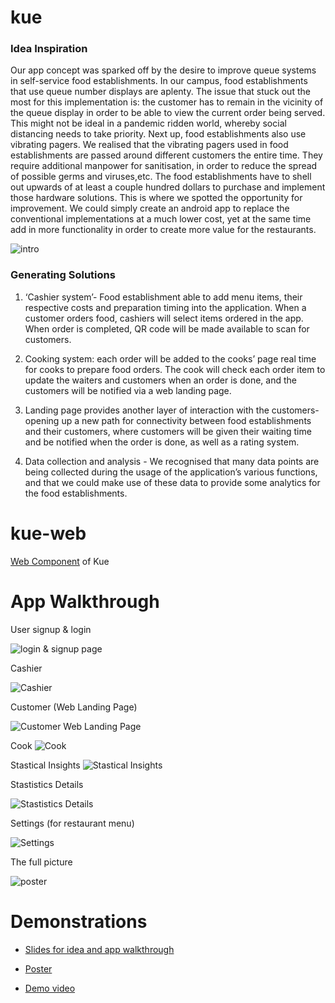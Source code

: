 # kue


### Idea Inspiration

Our app concept was sparked off by the desire to improve queue systems in self-service food establishments. In our campus, food establishments that use queue number displays are aplenty. The issue that stuck out the most for this implementation is: the customer has to remain in the vicinity of the queue display in order to be able to view the current order being served. This might not be ideal in a pandemic ridden world, whereby social distancing needs to take priority. Next up, food establishments also use vibrating pagers. We realised that the vibrating pagers used in food establishments are passed around different customers the entire time. They require additional manpower for sanitisation, in order to reduce the spread of possible germs and viruses,etc. 
The food establishments have to shell out upwards of at least a couple hundred dollars to purchase and implement those hardware solutions. This is where we spotted the opportunity for improvement. We could simply create an android app to replace the conventional implementations at a much lower cost, yet at the same time add in more functionality in order to create more value for the restaurants.  

![intro](https://user-images.githubusercontent.com/49013092/101912873-48424780-3bfd-11eb-8578-ebf2043f1fdf.png)

### Generating Solutions

1.  ‘Cashier system’- Food establishment able to add menu items, their respective costs and preparation timing into the application. When a customer orders food, cashiers will select items ordered in the app. When order is completed, QR code will be made available to scan for customers. 

2.  Cooking system: each order will be added to the cooks’ page real time for cooks to prepare food orders. The cook will check each order item to update the waiters and customers when an order is done, and the customers will be notified via a web landing page.

3.  Landing page provides another layer of interaction with the customers- opening up a new path for connectivity between food establishments and their customers, where customers will be given their waiting time and be notified when the order is done, as well as a rating system.

4.  Data collection and analysis - We recognised that many data points are being collected during the usage of the application’s various functions, and that we could make use of these data to provide some analytics for the food establishments. 





# kue-web

[Web Component](https://github.com/YingjieQiao/kue-web) of Kue


# App Walkthrough

User signup & login

![login & signup page](https://user-images.githubusercontent.com/49013092/101911940-0b298580-3bfc-11eb-9291-3d3abe5ecef3.png)

Cashier 

![Cashier](https://user-images.githubusercontent.com/49013092/101911379-3cee1c80-3bfb-11eb-819f-f8aed3f0d1a6.png)

Customer (Web Landing Page)

![Customer Web Landing Page](https://user-images.githubusercontent.com/49013092/101911441-50998300-3bfb-11eb-8057-f4e45113e603.png)

Cook 
![Cook](https://user-images.githubusercontent.com/49013092/101911494-63ac5300-3bfb-11eb-997c-73b9d34281e2.png)

Stastical Insights
![Stastical Insights](https://user-images.githubusercontent.com/49013092/101911537-74f55f80-3bfb-11eb-924d-2aed5d878331.png)

Stastistics Details

![Stastistics Details](https://user-images.githubusercontent.com/49013092/101912016-2a281780-3bfc-11eb-9952-f3ebe613b642.png)

Settings (for restaurant menu)

![Settings](https://user-images.githubusercontent.com/49013092/101912079-3ca25100-3bfc-11eb-990a-e42fcf7fcd51.png)

The full picture

![poster](https://user-images.githubusercontent.com/49013092/101912480-c94d0f00-3bfc-11eb-9768-ae88b25fb675.png)

# Demonstrations 

- [Slides for idea and app walkthrough](https://docs.google.com/presentation/d/1xs0x_2oh3mmBZabSDyutD9gPyqLiDzSGXNKMC6vVUoA/edit?usp=sharing)

- [Poster](https://github.com/YingjieQiao/kue/blob/master/kue_poster.pdf)

- [Demo video](https://drive.google.com/file/d/10vR4M2O5BkI2CL-R0M4RFmxeTQvFNOK2/view?usp=sharing)




